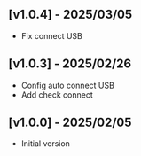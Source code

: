 ## [v1.0.4] - 2025/03/05
* Fix connect USB
## [v1.0.3] - 2025/02/26
* Config auto connect USB
* Add check connect

## [v1.0.0] - 2025/02/05

* Initial version
